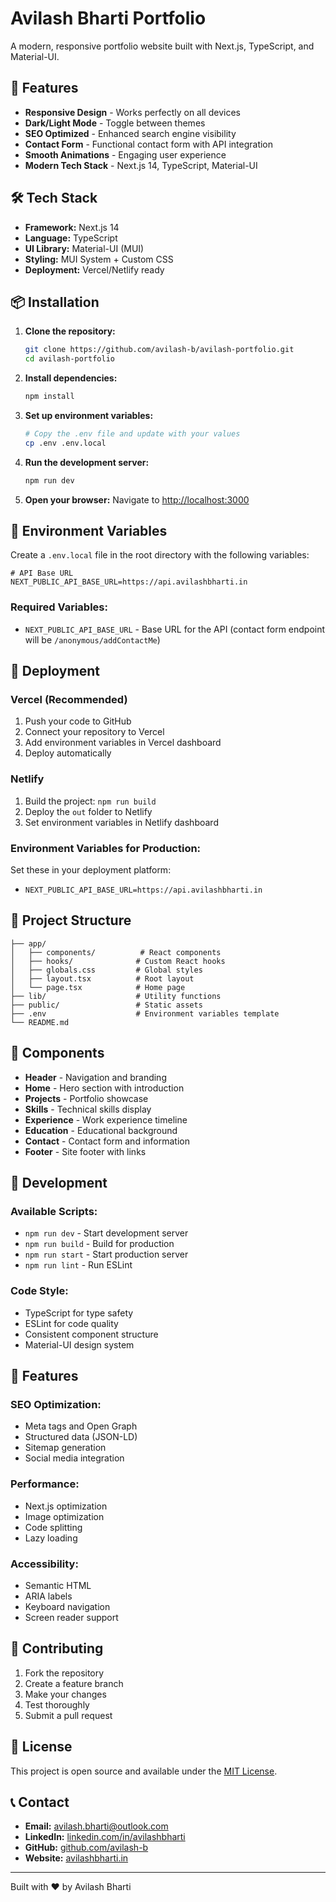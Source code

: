 # Avilash Bharti Portfolio

A modern, responsive portfolio website built with Next.js, TypeScript, and Material-UI.

## 🚀 Features

- **Responsive Design** - Works perfectly on all devices
- **Dark/Light Mode** - Toggle between themes
- **SEO Optimized** - Enhanced search engine visibility
- **Contact Form** - Functional contact form with API integration
- **Smooth Animations** - Engaging user experience
- **Modern Tech Stack** - Next.js 14, TypeScript, Material-UI

## 🛠️ Tech Stack

- **Framework:** Next.js 14
- **Language:** TypeScript
- **UI Library:** Material-UI (MUI)
- **Styling:** MUI System + Custom CSS
- **Deployment:** Vercel/Netlify ready

## 📦 Installation

1. **Clone the repository:**
   ```bash
   git clone https://github.com/avilash-b/avilash-portfolio.git
   cd avilash-portfolio
   ```

2. **Install dependencies:**
   ```bash
   npm install
   ```

3. **Set up environment variables:**
   ```bash
   # Copy the .env file and update with your values
   cp .env .env.local
   ```

4. **Run the development server:**
   ```bash
   npm run dev
   ```

5. **Open your browser:**
   Navigate to [http://localhost:3000](http://localhost:3000)

## 🔧 Environment Variables

Create a `.env.local` file in the root directory with the following variables:

```env
# API Base URL
NEXT_PUBLIC_API_BASE_URL=https://api.avilashbharti.in
```

### Required Variables:
- `NEXT_PUBLIC_API_BASE_URL` - Base URL for the API (contact form endpoint will be `/anonymous/addContactMe`)

## 🚀 Deployment

### Vercel (Recommended)
1. Push your code to GitHub
2. Connect your repository to Vercel
3. Add environment variables in Vercel dashboard
4. Deploy automatically

### Netlify
1. Build the project: `npm run build`
2. Deploy the `out` folder to Netlify
3. Set environment variables in Netlify dashboard

### Environment Variables for Production:
Set these in your deployment platform:
- `NEXT_PUBLIC_API_BASE_URL=https://api.avilashbharti.in`

## 📁 Project Structure

```
├── app/
│   ├── components/          # React components
│   ├── hooks/              # Custom React hooks
│   ├── globals.css         # Global styles
│   ├── layout.tsx          # Root layout
│   └── page.tsx            # Home page
├── lib/                    # Utility functions
├── public/                 # Static assets
├── .env                    # Environment variables template
└── README.md
```

## 🎨 Components

- **Header** - Navigation and branding
- **Home** - Hero section with introduction
- **Projects** - Portfolio showcase
- **Skills** - Technical skills display
- **Experience** - Work experience timeline
- **Education** - Educational background
- **Contact** - Contact form and information
- **Footer** - Site footer with links

## 🔧 Development

### Available Scripts:
- `npm run dev` - Start development server
- `npm run build` - Build for production
- `npm run start` - Start production server
- `npm run lint` - Run ESLint

### Code Style:
- TypeScript for type safety
- ESLint for code quality
- Consistent component structure
- Material-UI design system

## 📱 Features

### SEO Optimization:
- Meta tags and Open Graph
- Structured data (JSON-LD)
- Sitemap generation
- Social media integration

### Performance:
- Next.js optimization
- Image optimization
- Code splitting
- Lazy loading

### Accessibility:
- Semantic HTML
- ARIA labels
- Keyboard navigation
- Screen reader support

## 🤝 Contributing

1. Fork the repository
2. Create a feature branch
3. Make your changes
4. Test thoroughly
5. Submit a pull request

## 📄 License

This project is open source and available under the [MIT License](LICENSE).

## 📞 Contact

- **Email:** avilash.bharti@outlook.com
- **LinkedIn:** [linkedin.com/in/avilashbharti](https://linkedin.com/in/avilashbharti)
- **GitHub:** [github.com/avilash-b](https://github.com/avilash-b)
- **Website:** [avilashbharti.in](https://avilashbharti.in)

---

Built with ❤️ by Avilash Bharti